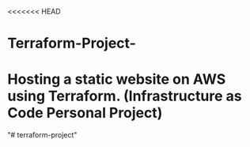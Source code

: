 <<<<<<< HEAD
# Terraform-Project-
Hosting a static website on AWS using Terraform. (Infrastructure as Code Personal Project) 
=======

"# terraform-project" 
